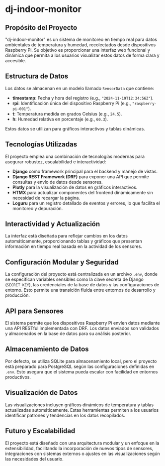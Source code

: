 # dj-indoor-monitor

## Propósito del Proyecto
"dj-indoor-monitor" es un sistema de monitoreo en tiempo real para datos ambientales de temperatura y humedad, recolectados desde dispositivos Raspberry Pi. Su objetivo es proporcionar una interfaz web funcional y dinámica que permita a los usuarios visualizar estos datos de forma clara y accesible.

## Estructura de Datos
Los datos se almacenan en un modelo llamado `SensorData` que contiene:
- **timestamp**: Fecha y hora del registro (e.g., `"2024-11-19T12:34:56Z"`).
- **rpi**: Identificación única del dispositivo Raspberry Pi (e.g., `"raspberry-pi-001"`).
- **t**: Temperatura medida en grados Celsius (e.g., `24.5`).
- **h**: Humedad relativa en porcentaje (e.g., `60.3`).

Estos datos se utilizan para gráficos interactivos y tablas dinámicas.

## Tecnologías Utilizadas
El proyecto emplea una combinación de tecnologías modernas para asegurar robustez, escalabilidad e interactividad:
- **Django** como framework principal para el backend y manejo de vistas.
- **Django REST Framework (DRF)** para exponer una API que permite consultas y envío de datos desde sensores.
- **Plotly** para la visualización de datos en gráficos interactivos.
- **HTMX** para actualizar componentes del frontend dinámicamente sin necesidad de recargar la página.
- **Loguru** para un registro detallado de eventos y errores, lo que facilita el monitoreo y depuración.

## Interactividad y Actualización
La interfaz está diseñada para reflejar cambios en los datos automáticamente, proporcionando tablas y gráficos que presentan información en tiempo real basada en la actividad de los sensores.

## Configuración Modular y Seguridad
La configuración del proyecto está centralizada en un archivo `.env`, donde se especifican variables sensibles como la clave secreta de Django (`SECRET_KEY`), las credenciales de la base de datos y las configuraciones de entorno. Esto permite una transición fluida entre entornos de desarrollo y producción.

## API para Sensores
El sistema permite que los dispositivos Raspberry Pi envíen datos mediante una API RESTful implementada con DRF. Los datos enviados son validados y almacenados en la base de datos para su análisis posterior.

## Almacenamiento de Datos
Por defecto, se utiliza SQLite para almacenamiento local, pero el proyecto está preparado para PostgreSQL según las configuraciones definidas en `.env`. Esto asegura que el sistema pueda escalar con facilidad en entornos productivos.

## Visualización de Datos
Las visualizaciones incluyen gráficos dinámicos de temperatura y tablas actualizadas automáticamente. Estas herramientas permiten a los usuarios identificar patrones y tendencias en los datos recopilados.

## Futuro y Escalabilidad
El proyecto está diseñado con una arquitectura modular y un enfoque en la extensibilidad, facilitando la incorporación de nuevos tipos de sensores, integraciones con sistemas externos o ajustes en las visualizaciones según las necesidades del usuario.
